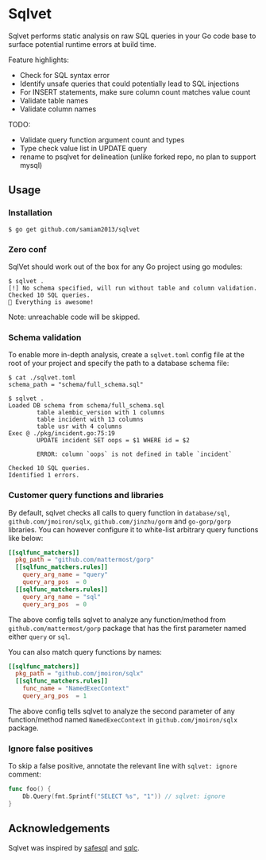 # Sqlvet

Sqlvet performs static analysis on raw SQL queries in your Go code base to
surface potential runtime errors at build time.

Feature highlights:

* Check for SQL syntax error
* Identify unsafe queries that could potentially lead to SQL injections
* For INSERT statements, make sure column count matches value count
* Validate table names
* Validate column names

TODO:

* Validate query function argument count and types
* Type check value list in UPDATE query
* rename to psqlvet for delineation (unlike forked repo, no plan to support mysql)


## Usage

### Installation

```
$ go get github.com/samiam2013/sqlvet
```

### Zero conf

SqlVet should work out of the box for any Go project using go modules:

```
$ sqlvet .
[!] No schema specified, will run without table and column validation.
Checked 10 SQL queries.
🎉 Everything is awesome!
```

Note: unreachable code will be skipped.


### Schema validation

To enable more in-depth analysis, create a `sqlvet.toml` config file at the
root of your project and specify the path to a database schema file:

```
$ cat ./sqlvet.toml
schema_path = "schema/full_schema.sql"

$ sqlvet .
Loaded DB schema from schema/full_schema.sql
        table alembic_version with 1 columns
        table incident with 13 columns
        table usr with 4 columns
Exec @ ./pkg/incident.go:75:19
        UPDATE incident SET oops = $1 WHERE id = $2

        ERROR: column `oops` is not defined in table `incident`

Checked 10 SQL queries.
Identified 1 errors.
```

### Customer query functions and libraries

By default, sqlvet checks all calls to query function in `database/sql`,
   `github.com/jmoiron/sqlx`, `github.com/jinzhu/gorm` and `go-gorp/gorp`
   libraries. You can however configure it to white-list arbitrary query
   functions like below:

```toml
[[sqlfunc_matchers]]
  pkg_path = "github.com/mattermost/gorp"
  [[sqlfunc_matchers.rules]]
    query_arg_name = "query"
    query_arg_pos  = 0
  [[sqlfunc_matchers.rules]]
    query_arg_name = "sql"
    query_arg_pos  = 0
```

The above config tells sqlvet to analyze any function/method from
`github.com/mattermost/gorp` package that has the first parameter named either
`query` or `sql`.

You can also match query functions by names:

```toml
[[sqlfunc_matchers]]
  pkg_path = "github.com/jmoiron/sqlx"
  [[sqlfunc_matchers.rules]]
    func_name = "NamedExecContext"
    query_arg_pos  = 1
```

The above config tells sqlvet to analyze the second parameter of any
function/method named `NamedExecContext` in `github.com/jmoiron/sqlx` package.


### Ignore false positives

To skip a false positive, annotate the relevant line with `sqlvet: ignore`
comment:

```go
func foo() {
    Db.Query(fmt.Sprintf("SELECT %s", "1")) // sqlvet: ignore
}
```


## Acknowledgements

Sqlvet was inspired by [safesql](https://github.com/stripe/safesql) and
[sqlc](https://github.com/kyleconroy/sqlc).
